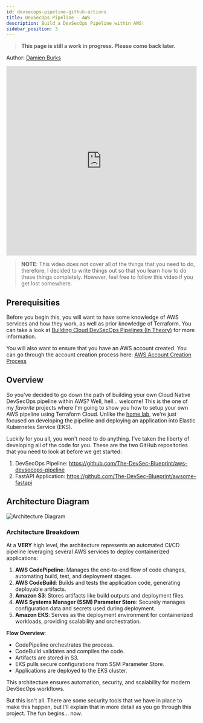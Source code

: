 ```yaml
---
id: devsecops-pipeline-github-actions
title: DevSecOps Pipeline - AWS
description: Build a DevSecOps Pipeline within AWS!
sidebar_position: 3
---
```


>**This page is still a work in progress. Please come back later.**

Author: [Damien Burks]

<iframe
  width="100%"
  height="500"
  src="https://www.youtube.com/embed/otleFroshZU?si=otleFroshZU"
  frameborder="0"
  allow="accelerometer; autoplay; encrypted-media; gyroscope; picture-in-picture"
  allowfullscreen
></iframe>

> **NOTE**: This video does not cover all of the things that you need to do, therefore, I decided to write things out so that you learn how to do these things completely. However, feel free to follow this video if you get lost somewhere.

## Prerequisities

Before you begin this, you will want to have some knowledge of AWS services and how they work, as well as prior knowledge of Terraform. You can take a look at [Building Cloud DevSecOps Pipelines (In Theory)](../../blueprint/implementing-cloud-devsecops.md#other-infrastructure-as-code-iac-languages) for more information.

You will also want to ensure that you have an AWS account created. You can go through the account creation process here: [AWS Account Creation Process](https://aws.amazon.com/resources/create-account/)

## Overview

So you've decided to go down the path of building your own Cloud Native DevSecOps pipeline within AWS? Well, hell... welcome! This is the one of my _favorite_ projects where I'm going to show you how to setup your own AWS pipeline using Terraform Cloud. Unlike the [home lab](../devsecops-home-lab/index.md), we're just focused on developing the pipeline and deploying an application into Elastic Kubernetes Service (EKS).

Luckily for you all, you won't need to do anything. I've taken the liberty of developing all of the code for you. These are the two GitHub repositories that you need to look at before we get started:

1. DevSecOps Pipeline: https://github.com/The-DevSec-Blueprint/aws-devsecops-pipeline
1. FastAPI Application: https://github.com/The-DevSec-Blueprint/awsome-fastapi

## Architecture Diagram

![Architecture Diagram](/img/projects/devsecops-pipeline-aws/architecture.drawio.svg)

### Architecture Breakdown

At a **VERY** high level, the architecture represents an automated CI/CD pipeline leveraging several AWS services to deploy containerized applications:

1. **AWS CodePipeline**: Manages the end-to-end flow of code changes, automating build, test, and deployment stages.
2. **AWS CodeBuild**: Builds and tests the application code, generating deployable artifacts.
3. **Amazon S3**: Stores artifacts like build outputs and deployment files.
4. **AWS Systems Manager (SSM) Parameter Store**: Securely manages configuration data and secrets used during deployment.
5. **Amazon EKS**: Serves as the deployment environment for containerized workloads, providing scalability and orchestration.

**Flow Overview**:

- CodePipeline orchestrates the process.
- CodeBuild validates and compiles the code.
- Artifacts are stored in S3.
- EKS pulls secure configurations from SSM Parameter Store.
- Applications are deployed to the EKS cluster.

This architecture ensures automation, security, and scalability for modern DevSecOps workflows.

But this isn't all. There are some security tools that we have in place to make this happen, but I'll explain that in more detail as you go through this project. The fun begins... now.

[Damien Burks]: https://www.youtube.com/@damienjburks
